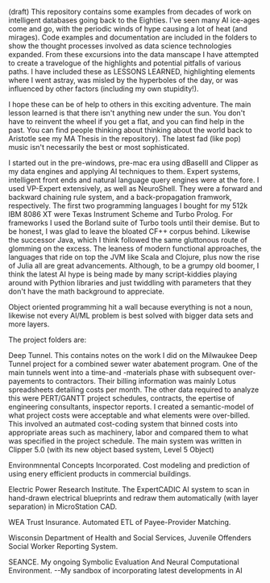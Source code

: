 
(draft) This repository contains some examples from decades of work on intelligent databases going back to the Eighties.  I've seen many AI ice-ages come and go, with the periodic winds of hype causing a lot of heat (and mirages).  Code examples and documentation are included in the folders to show the thought processes involved as data science technologies expanded.  From these excursions into the data manscape I have attempted to create a travelogue of the highlights and potential pitfalls of various paths.  I have included these as LESSONS LEARNED, highlighting elements where I went astray, was misled by the hyperboles of the day, or was influenced by other factors (including my own stupidity!).

I hope these can be of help to others in this exciting adventure.  The main lesson learned is that there isn't anything new under the sun.  You don't have to reinvent the wheel if you get a flat, and you can find help in the past.  You can find people thinking about thinking about the world back to Aristotle see my MA Thesis in the repository).   The latest fad (like pop) music isn't necessarily the best or most sophisticated.


I started out in the pre-windows, pre-mac era using dBaseIII and Clipper as my data engines and applying AI techniques to them.  Expert systems, intelligent front ends and natural language query engines were at the fore.  I used VP-Expert extensively, as well as NeuroShell.  They were a forward and backward chaining rule system, and a back-propagation framwork, respectively.  The first two programming languages I bought for my 512k IBM 8086 XT were Texas Instrument Scheme and Turbo Prolog.  For frameworks I used the Borland suite of Turbo tools until their demise.  But to be honest, I was glad to leave the bloated CF++ corpus behind.  Likewise the successor Java, which I think followed the same gluttonous route of glomming on the excess.  The leaness of modern functional approaches, the languages that ride on top the JVM like Scala and Clojure, plus now the rise of Julia all are great advancements.  Although, to be a grumpy old boomer, I think the latest AI hype is being made by many script-kiddies playing around with Pythion libraries and just twiddling with parameters that they don't have the math background to appreciate.  

Object oriented programming hit a wall because everything is not a noun, likewise not every AI/ML problem is best solved with bigger data sets and more layers.

The project folders are:

Deep Tunnel.  This contains notes on the work I did on the Milwaukee Deep Tunnel project for a combined sewer water abatement program.  One of the main tunnels went into a time-and -materials phase with subsequent over-payements to contractors.  Their billing information was mainly Lotus spreadsheets detailing costs per month.  The other data required to analyze this were PERT/GANTT project schedules, contracts, the epertise of engineering consultants, inspector reports.  I created a semantic-model of what project costs were acceptable and what elements were over-billed.  This involved an autmated cost-coding system that binned costs into appropriate areas such as machinery, labor and compared them to what was specified in the project schedule.  The main system was written in Clipper 5.0 (with its new object based system,  Level 5 Object)

Environmnental Concepts Incorporated. Cost modeling and prediction of using enery efficient products in commercial buildings.

Electric Power Research Institute.  The ExpertCADIC AI system to scan in hand-drawn electrical blueprints and redraw them automatically (with layer separation) in MicroStation CAD. 

WEA Trust Insurance.  Automated ETL of Payee-Provider Matching.

Wisconsin Department of Health and Social Services,  Juvenile Offenders Social Worker Reporting System.

SEANCE.  My ongoing Symbolic Evaluation And Neural Computational Environment. --My sandbox of incorporating latest developments in AI



